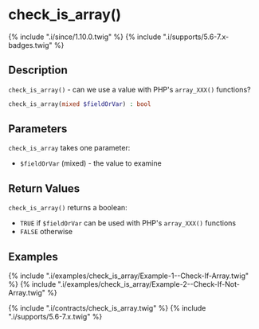 # check_is_array()

{% include ".i/since/1.10.0.twig" %}
{% include ".i/supports/5.6-7.x-badges.twig" %}

## Description

`check_is_array()` - can we use a value with PHP's `array_XXX()` functions?

```php
check_is_array(mixed $fieldOrVar) : bool
```

## Parameters

`check_is_array` takes one parameter:

* `$fieldOrVar` (mixed) - the value to examine

## Return Values

`check_is_array()` returns a boolean:

* `TRUE` if `$fieldOrVar` can be used with PHP's `array_XXX()` functions
* `FALSE` otherwise

## Examples

{% include ".i/examples/check_is_array/Example-1--Check-If-Array.twig" %}
{% include ".i/examples/check_is_array/Example-2--Check-If-Not-Array.twig" %}

{% include ".i/contracts/check_is_array.twig" %}
{% include ".i/supports/5.6-7.x.twig" %}
